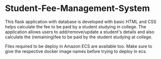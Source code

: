 # Student-Fee-Management-System
This flask application with database is developed with basic HTML and CSS helps calculate the fee to be paid by a student studying in college. The application allows users to add/remove/update a student's details and also calculate the (remaining)fee to be paid by the student studying at college.

Files required to be deploy in Amazon ECS are available too. Make sure to give the respective docker image names before trying to deploy in ecs.
